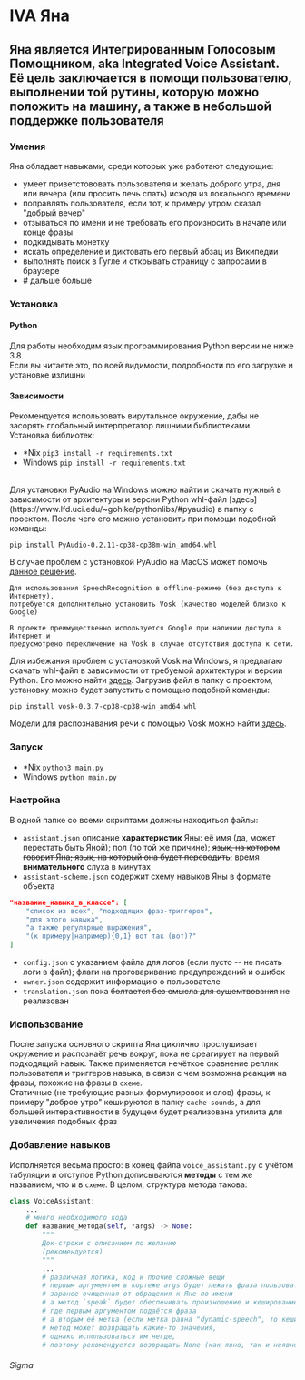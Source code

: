 # IVA Яна

## Яна является Интегрированным Голосовым Помощником, aka Integrated Voice Assistant. Её цель заключается в помощи пользователю, выполнении той рутины, которую можно положить на машину, а также в небольшой поддержке пользователя

### Умения
Яна обладает навыками, среди которых уже работают следующие:
 - умеет приветстововать пользователя и желать доброго утра, дня или вечера (или просить лечь спать) исходя из локального времени
 - поправлять пользователя, если тот, к примеру утром сказал "добрый вечер"
 - отзываться по имени и не требовать его произносить в начале или конце фразы
 - подкидывать монетку
 - искать определение и диктовать его первый абзац из Википедии
 - выполнять поиск в Гугле и открывать страницу с запросами в браузере
 - \# дальше больше

### Установка
#### Python
Для работы необходим язык программирования Python версии не ниже 3.8.
<br>
Если вы читаете это, по всей видимости, подробности по его загрузке и установке излишни
#### Зависимости
Рекомендуется использовать вирутальное окружение, дабы не засорять глобальный интерпретатор лишними библиотеками. <br>
Установка библиотек:
- *Nix
`pip3 install -r requirements.txt`
- Windows
`pip install -r requirements.txt`
<br>
Для установки PyAudio на Windows можно найти и скачать нужный в зависимости от архитектуры и версии Python whl-файл [здесь](https://www.lfd.uci.edu/~gohlke/pythonlibs/#pyaudio) в папку с проектом. После чего его можно установить при помощи подобной команды:

`pip install PyAudio-0.2.11-cp38-cp38m-win_amd64.whl`

В случае проблем с установкой PyAudio на MacOS может помочь [данное решение](https://stackoverflow.com/questions/33851379/pyaudio-installation-on-mac-python-3).

    Для использования SpeechRecognition в offline-режиме (без доступа к Интернету), 
    потребуется дополнительно установить Vosk (качество моделей близко к Google)
    
    В проекте преимущественно используется Google при наличии доступа в Интернет и
    предусмотрено переключение на Vosk в случае отсутствия доступа к сети.

Для избежания проблем с установкой Vosk на Windows, я предлагаю скачать whl-файл в зависимости от требуемой архитектуры и версии Python. Его можно найти [здесь](https://github.com/alphacep/vosk-api/releases/). Загрузив файл в папку с проектом, установку можно будет запустить с помощью подобной команды: 

`pip install vosk-0.3.7-cp38-cp38-win_amd64.whl`

Модели для распознавания речи с помощью Vosk можно найти [здесь](https://alphacephei.com/vosk/models).

### Запуск
- *Nix
`python3 main.py`
- Windows
`python main.py`

### Настройка
В одной папке со всеми скриптами должны находиться файлы:
- `assistant.json` описание **характеристик** Яны: её имя (да, может перестать быть Яной); пол (по той же причине); ~~язык, на котором говорит Яна; язык, на который она будет переводить~~; время __внимательного__ слуха в минутах
- `assistant-scheme.json` содержит схему навыков Яны в формате объекта
```json
"название_навыка_в_классе": [
    "список из всех", "подходящих фраз-триггеров",
    "для этого навыка",
    "а также регулярные выражения",
    "(к примеру|например){0,1} вот так (вот)?"
]
```
- `config.json` с указанием файла для логов (если пусто -- не писать логи в файл); флаги на проговаривание предупреждений и ошибок
- `owner.json` содержит информацию о пользователе
- `translation.json` пока ~~болтается без смысла для сущемтвования~~ не реализован

### Использование
После запуска основного скрипта Яна циклично прослушивает окружение и распознаёт речь вокруг, пока не среагирует на первый подходящий навык. Также применяется нечёткое сравнение реплик пользователя и триггеров навыка, в связи с чем возможна реакция на фразы, похожие на фразы в `схеме`.
<br>
Статичные (не требующие разных формулировок и слов) фразы, к примеру "доброе утро" кешируются в папку `cache-sounds`, а для большей интерактивности в будущем будет реализована утилита для увеличения подобных фраз

### Добавление навыков
Исполняется весьма просто: в конец файла `voice_assistant.py` с учётом табуляции и отступов Python дописываются **методы** с тем же названием, что и в `схеме`. В целом, структура метода такова:
```python
class VoiceAssistant:
    ...
    # много необходимого кода
    def название_метода(self, *args) -> None:
        """
        Док-строки с описанием по желанию 
        (рекомендуется)
        """
        ...
        # различная логика, код и прочие сложные вещи
        # первым аргументом в кортеже args будет лежать фраза пользователя,
        # заранее очищенная от обращения к Яне по имени
        # а метод `speak` будет обеспечивать произношение и кеширование фраз,
        # где первым аргументом подаётся фраза
        # а вторым её метка (если метка равна "dynamic-speech", то кеширование будет пропускаться)
        # метод может возвращать какие-то значения,
        # однако использоваться им негде,
        # поэтому рекомендуется возвращать None (как явно, так и неявно)
```

###### Sigma